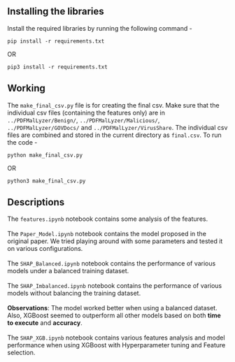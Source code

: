 ## Installing the libraries

Install the required libraries by running the following command -

```
pip install -r requirements.txt
```
OR
```
pip3 install -r requirements.txt
```

## Working

The ```make_final_csv.py``` file is for creating the final csv. Make sure that the individual csv files (containing the features only) are in ```../PDFMalLyzer/Benign/```, ```../PDFMalLyzer/Malicious/```, ```../PDFMalLyzer/GOVDocs/``` and ```../PDFMalLyzer/VirusShare```. The individual csv files are combined and stored in the current directory as ```final.csv```. To run the code -

```
python make_final_csv.py
```
OR
```
python3 make_final_csv.py
```

## Descriptions

The ```features.ipynb``` notebook contains some analysis of the features.
\
\
The ```Paper_Model.ipynb``` notebook contains the model proposed in the original paper. We tried playing around with some parameters and tested it on various configurations.
\
\
The ```SHAP_Balanced.ipynb``` notebook contains the performance of various models under a balanced training dataset.
\
\
The ```SHAP_Imbalanced.ipynb``` notebook contains the performance of various models without balancing the training dataset.
\
\
**Observations**: The model worked better when using a balanced dataset. Also, XGBoost seemed to outperform all other models based on both **time to execute** and **accuracy**.
\
\
The ```SHAP_XGB.ipynb``` notebook contains various features analysis and model performance when using XGBoost with Hyperparameter tuning and Feature selection.